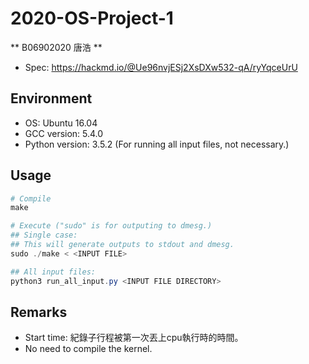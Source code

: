 # 2020-OS-Project-1

** B06902020 唐浩 **

- Spec: https://hackmd.io/@Ue96nvjESj2XsDXw532-qA/ryYqceUrU

## Environment
- OS: Ubuntu 16.04
- GCC version: 5.4.0
- Python version: 3.5.2 (For running all input files, not necessary.)

## Usage
```powershell
# Compile
make

# Execute ("sudo" is for outputing to dmesg.)
## Single case:
## This will generate outputs to stdout and dmesg.
sudo ./make < <INPUT FILE>

## All input files:
python3 run_all_input.py <INPUT FILE DIRECTORY>
```

## Remarks
- Start time: 紀錄子行程被第一次丟上cpu執行時的時間。
- No need to compile the kernel.
